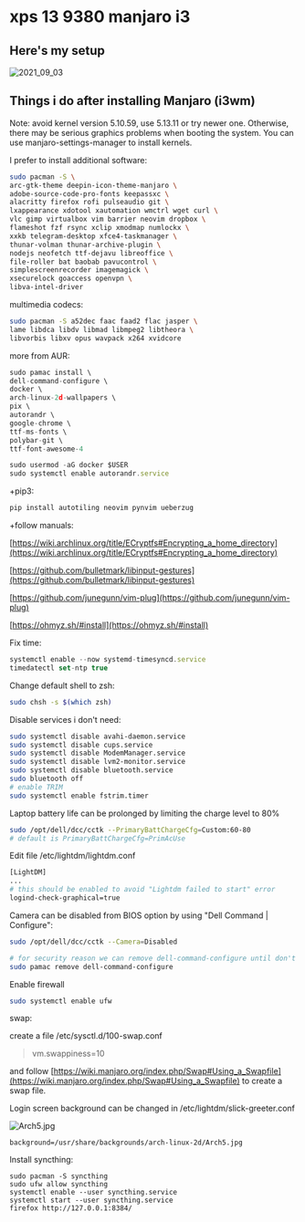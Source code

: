 # xps 13 9380 manjaro i3

## Here's my setup
![2021_09_03](https://user-images.githubusercontent.com/3100053/131967232-c4f539ab-12ed-48f6-9e23-8721744fb68f.png)

## Things i do after installing Manjaro (i3wm)

Note: avoid kernel version 5.10.59, use 5.13.11 or try newer one. Otherwise, there may be serious graphics problems when booting the system. You can use manjaro-settings-manager to install kernels.

I prefer to install additional software:

```bash
sudo pacman -S \
arc-gtk-theme deepin-icon-theme-manjaro \
adobe-source-code-pro-fonts keepassxc \
alacritty firefox rofi pulseaudio git \
lxappearance xdotool xautomation wmctrl wget curl \
vlc gimp virtualbox vim barrier neovim dropbox \
flameshot fzf rsync xclip xmodmap numlockx \
xxkb telegram-desktop xfce4-taskmanager \
thunar-volman thunar-archive-plugin \
nodejs neofetch ttf-dejavu libreoffice \
file-roller bat baobab pavucontrol \
simplescreenrecorder imagemagick \
xsecurelock goaccess openvpn \
libva-intel-driver
```

multimedia codecs:
```bash
sudo pacman -S a52dec faac faad2 flac jasper \
lame libdca libdv libmad libmpeg2 libtheora \
libvorbis libxv opus wavpack x264 xvidcore
```

more from AUR:

```jsx
sudo pamac install \
dell-command-configure \
docker \
arch-linux-2d-wallpapers \
pix \
autorandr \
google-chrome \
ttf-ms-fonts \
polybar-git \
ttf-font-awesome-4

sudo usermod -aG docker $USER
sudo systemctl enable autorandr.service
```

+pip3:

```bash
pip install autotiling neovim pynvim ueberzug
```

+follow manuals:

[https://wiki.archlinux.org/title/ECryptfs#Encrypting_a_home_directory](https://wiki.archlinux.org/title/ECryptfs#Encrypting_a_home_directory)

[https://github.com/bulletmark/libinput-gestures](https://github.com/bulletmark/libinput-gestures)

[https://github.com/junegunn/vim-plug](https://github.com/junegunn/vim-plug)

[https://ohmyz.sh/#install](https://ohmyz.sh/#install)

Fix time:

```jsx
systemctl enable --now systemd-timesyncd.service
timedatectl set-ntp true
```

Change default shell to zsh:

```bash
sudo chsh -s $(which zsh)
```

Disable services i don't need:

```bash
sudo systemctl disable avahi-daemon.service
sudo systemctl disable cups.service
sudo systemctl disable ModemManager.service
sudo systemctl disable lvm2-monitor.service
sudo systemctl disable bluetooth.service
sudo bluetooth off
# enable TRIM
sudo systemctl enable fstrim.timer
```

Laptop battery life can be prolonged by limiting the charge level to 80%

```bash
sudo /opt/dell/dcc/cctk --PrimaryBattChargeCfg=Custom:60-80
# default is PrimaryBattChargeCfg=PrimAcUse
```

Edit file /etc/lightdm/lightdm.conf 

```bash
[LightDM]
...
# this should be enabled to avoid "Lightdm failed to start" error
logind-check-graphical=true
```

Camera can be disabled from BIOS option by using "Dell Command | Configure":

```bash
sudo /opt/dell/dcc/cctk --Camera=Disabled

# for security reason we can remove dell-command-configure until don't need it
sudo pamac remove dell-command-configure
```

Enable firewall

```bash
sudo systemctl enable ufw
```

swap:

create a file /etc/sysctl.d/100-swap.conf

> vm.swappiness=10

and follow [https://wiki.manjaro.org/index.php/Swap#Using_a_Swapfile](https://wiki.manjaro.org/index.php/Swap#Using_a_Swapfile) to create a swap file.


Login screen background can be changed in /etc/lightdm/slick-greeter.conf

![Arch5.jpg](https://64.media.tumblr.com/2d53e8f1486b6bb22e74f8e80073be4b/694a6580a1372c75-7d/s1280x1920/b16ea4d525f26004e90331d12e1a72341b1954e7.jpg)

```
background=/usr/share/backgrounds/arch-linux-2d/Arch5.jpg
```

Install syncthing:

```
sudo pacman -S syncthing
sudo ufw allow syncthing
systemctl enable --user syncthing.service
systemctl start --user syncthing.service
firefox http://127.0.0.1:8384/
```
